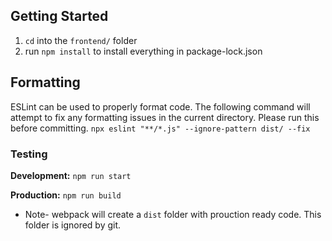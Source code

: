 ## Getting Started

1. `cd` into the `frontend/` folder
2. run `npm install` to install everything in package-lock.json

## Formatting

ESLint can be used to properly format code. The following command will attempt to fix any formatting issues in the current directory. Please run this before committing.
`npx eslint "**/*.js" --ignore-pattern dist/ --fix`

### Testing

**Development:** `npm run start`

**Production:** `npm run build`

- Note- webpack will create a `dist` folder with prouction ready code. This folder is ignored by git.
